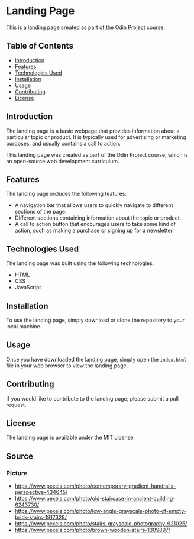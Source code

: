 # Landing Page

This is a landing page created as part of the Odin Project course.

## Table of Contents

* [Introduction](#introduction)
* [Features](#features)
* [Technologies Used](#technologies-used)
* [Installation](#installation)
* [Usage](#usage)
* [Contributing](#contributing)
* [License](#license)

## Introduction

The landing page is a basic webpage that provides information about a particular topic or product. It is typically used for advertising or marketing purposes, and usually contains a call to action.

This landing page was created as part of the Odin Project course, which is an open-source web development curriculum.

## Features

The landing page includes the following features:

* A navigation bar that allows users to quickly navigate to different sections of the page.
* Different sections containing information about the topic or product.
* A call to action button that encourages users to take some kind of action, such as making a purchase or signing up for a newsletter.

## Technologies Used

The landing page was built using the following technologies:

* HTML
* CSS
* JavaScript

## Installation

To use the landing page, simply download or clone the repository to your local machine.

## Usage

Once you have downloaded the landing page, simply open the `index.html` file in your web browser to view the landing page.

## Contributing

If you would like to contribute to the landing page, please submit a pull request.

## License

The landing page is available under the MIT License.

## Source
### Picture
* https://www.pexels.com/photo/contemporary-gradient-handrails-perspective-434645/
* https://www.pexels.com/photo/old-staircase-in-ancient-building-6243730/
* https://www.pexels.com/photo/low-angle-grayscale-photo-of-empty-brick-stairs-1917328/
* https://www.pexels.com/photo/stairs-grayscale-photography-921025/
* https://www.pexels.com/photo/brown-wooden-stairs-1309897/





